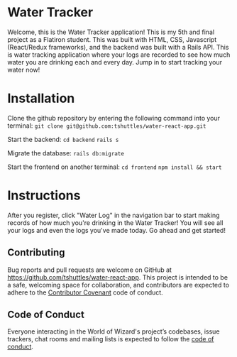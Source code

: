 # Water Tracker

Welcome, this is the Water Tracker application! This is my 5th and final project as a Flatiron student. This was built with HTML, CSS, Javascript (React/Redux frameworks), and the backend was built with a Rails API. This is water tracking application where your logs are recorded to see how much water you are drinking each and every day. Jump in to start tracking your water now! 

# Installation

Clone the github repository by entering the following command into your terminal:
```git clone git@github.com:tshuttles/water-react-app.git```

Start the backend:
```cd backend```
```rails s```

Migrate the database:
```rails db:migrate```

Start the frontend on another terminal:
```cd frontend```
```npm install && start```

# Instructions

After you register, click "Water Log" in the navigation bar to start making records of how much you're drinking in the Water Tracker! You will see all your logs and even the logs you've made today. Go ahead and get started! 

## Contributing

Bug reports and pull requests are welcome on GitHub at https://github.com/tshuttles/water-react-app. This project is intended to be a safe, welcoming space for collaboration, and contributors are expected to adhere to the [Contributor Covenant](http://contributor-covenant.org) code of conduct.

## Code of Conduct

Everyone interacting in the World of Wizard's project’s codebases, issue trackers, chat rooms and mailing lists is expected to follow the [code of conduct](https://github.com/tshuttles/water-react-app/CODE_OF_CONDUCT.md).